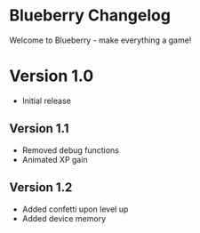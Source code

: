 # Blueberry Changelog
Welcome to Blueberry - make everything a game! 
# Version 1.0
- Initial release
## Version 1.1
- Removed debug functions
- Animated XP gain
## Version 1.2
- Added confetti upon level up
- Added device memory
